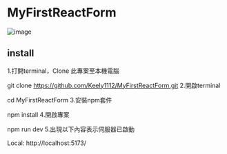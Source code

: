 # MyFirstReactForm

![image](https://github.com/LeoChiang0917/My-First-React-Form/assets/132338192/6ea1b4b0-92cb-4b3f-81f2-6f45feb45ed8)


## install
1.打開terminal，Clone 此專案至本機電腦

git clone https://github.com/Keely1112/MyFirstReactForm.git
2.開啟terminal

cd MyFirstReactForm
3.安裝npm套件

npm install
4.開啟專案

npm run dev
5.出現以下內容表示伺服器已啟動

Local:   http://localhost:5173/
